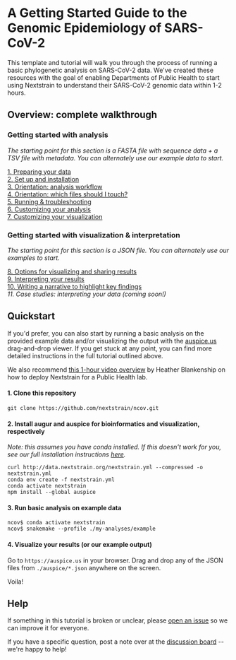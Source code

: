 # A Getting Started Guide to the Genomic Epidemiology of SARS-CoV-2      

This template and tutorial will walk you through the process of running a basic phylogenetic analysis on SARS-CoV-2 data.
We've created these resources with the goal of enabling Departments of Public Health to start using Nextstrain to understand their SARS-CoV-2 genomic data within 1-2 hours.

## Overview: complete walkthrough
### Getting started with analysis  
_The starting point for this section is a FASTA file with sequence data + a TSV file with metadata. You can alternately use our example data to start._

[1. Preparing your data](data-prep.md)  
[2. Set up and installation](setup.md)  
[3. Orientation: analysis workflow](orientation-workflow.md)  
[4. Orientation: which files should I touch?](orientation-files.md)  
[5. Running & troubleshooting](running.md)   
[6. Customizing your analysis](customizing-analysis.md)  
[7. Customizing your visualization](customizing-visualization.md)

### Getting started with visualization & interpretation  
_The starting point for this section is a JSON file. You can alternately use our examples to start._

[8. Options for visualizing and sharing results](sharing.md)  
[9. Interpreting your results](interpretation.md)  
[10. Writing a narrative to highlight key findings](narratives.md)  
_11. Case studies: interpreting your data (coming soon!)_  

## Quickstart    

If you'd prefer, you can also start by running a basic analysis on the provided example data and/or visualizing the output with the [auspice.us](auspice.us) drag-and-drop viewer. If you get stuck at any point, you can find more detailed instructions in the full tutorial outlined above.

We also recommend [this 1-hour video overview](https://youtu.be/m4_F2tG58Pc) by Heather Blankenship on how to deploy Nextstrain for a Public Health lab.

#### 1. Clone this repository  
```
git clone https://github.com/nextstrain/ncov.git
```

#### 2. Install augur and auspice for bioinformatics and visualization, respectively
_Note: this assumes you have conda installed. If this doesn't work for you, see our full installation instructions [here](https://nextstrain.org/docs/getting-started/local-installation)._
```
curl http://data.nextstrain.org/nextstrain.yml --compressed -o nextstrain.yml
conda env create -f nextstrain.yml
conda activate nextstrain
npm install --global auspice
```

#### 3. Run basic analysis on example data  
```
ncov$ conda activate nextstrain
ncov$ snakemake --profile ./my-analyses/example
```


#### 4. Visualize your results (or our example output)  
Go to `https://auspice.us` in your browser.
Drag and drop any of the JSON files from `./auspice/*.json` anywhere on the screen.

Voila!


## Help  

If something in this tutorial is broken or unclear, please [open an issue](https://github.com/nextstrain/ncov/issues/new/choose) so we can improve it for everyone.  

If you have a specific question, post a note over at the [discussion board](https://discussion.nextstrain.org/) -- we're happy to help!
